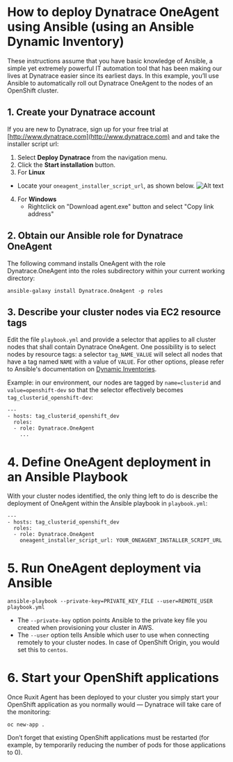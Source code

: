 # How to deploy Dynatrace OneAgent using Ansible (using an Ansible Dynamic Inventory)

These instructions assume that you have basic knowledge of Ansible, a simple yet extremely powerful IT automation tool that has been making our lives at Dynatrace easier since its earliest days. In this example, you’ll use Ansible to automatically roll out Dynatrace OneAgent to the nodes of an OpenShift cluster.

## 1. Create your Dynatrace account

If you are new to Dynatrace, sign up for your free trial at [http://www.dynatrace.com](http://www.dynatrace.com) and and take the installer script url:

1. Select **Deploy Dynatrace** from the navigation menu.
2. Click the **Start installation** button.
3.  For **Linux**
   - Locate your `oneagent_installer_script_url`, as shown below.
   ![Alt text](https://user-images.githubusercontent.com/23307837/31117056-a912fb0c-a828-11e7-8020-f065adf65fa9.png)
4. For **Windows**
    - Rightclick on "Download agent.exe" button and select "Copy link address"

## 2. Obtain our Ansible role for Dynatrace OneAgent

The following command installs OneAgent with the role Dynatrace.OneAgent into the roles subdirectory within your current working directory:

```
ansible-galaxy install Dynatrace.OneAgent -p roles
```

## 3. Describe your cluster nodes via EC2 resource tags

Edit the file `playbook.yml` and provide a selector that applies to all cluster nodes that shall contain Dynatrace OneAgent. One possibility is to select nodes by resource tags: a selector `tag_NAME_VALUE` will select all nodes that have a tag named `NAME` with a value of `VALUE`. For other options, please refer to Ansible's documentation on [Dynamic Inventories](http://docs.ansible.com/ansible/intro_dynamic_inventory.html).

Example: in our environment, our nodes are tagged by `name=clusterid` and `value=openshift-dev` so that the selector effectively becomes `tag_clusterid_openshift-dev`:

```
---
- hosts: tag_clusterid_openshift_dev
  roles:
  - role: Dynatrace.OneAgent
    ...
```

# 4. Define OneAgent deployment in an Ansible Playbook

With your cluster nodes identified, the only thing left to do is describe the deployment of OneAgent within the Ansible playbook in `playbook.yml`:

```
---
- hosts: tag_clusterid_openshift_dev
  roles:
  - role: Dynatrace.OneAgent
    oneagent_installer_script_url: YOUR_ONEAGENT_INSTALLER_SCRIPT_URL
```

# 5. Run OneAgent deployment via Ansible

```
ansible-playbook --private-key=PRIVATE_KEY_FILE --user=REMOTE_USER playbook.yml 
```

- The `--private-key` option points Ansible to the private key file you created when provisioning your cluster in AWS.
- The `--user` option tells Ansible which user to use when connecting remotely to your cluster nodes. In case of OpenShift Origin, you would set this to `centos`.

# 6. Start your OpenShift applications

Once Ruxit Agent has been deployed to your cluster you simply start your OpenShift application as you normally would — Dynatrace will take care of the monitoring:

```
oc new-app .
```

Don’t forget that existing OpenShift applications must be restarted (for example, by temporarily reducing the number of pods for those applications to 0).
